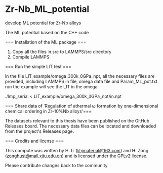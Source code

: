 # Zr-Nb_ML_potential
develop ML potential for Zr-Nb alloys

The ML potential based on the C++ code

=== Installation of the ML package ===

1. Copy all the files in src to LAMMPS/src directory
2. Compile LAMMPS


=== Run the simple LIT test ===

In the file LIT_example/omega_300k_0GPa_npt, all the necessary files are provided, including LAMMPS in file, omega data file and Param_ML_pot.txt
run the example will see the LIT in the omega.

./lmp_serial < LIT_example/omega_300k_0GPa_npt/in.npt


=== Share data of 'Regulation of athermal ω formation by one-dimensional chemical ordering in Zr-10%Nb alloys'===

The datasets relevant to this thesis have been published on the GitHub Releases board. The necessary data files can be located and downloaded from the project's Releases page.

=== Credits and license ===

This compute was written by H. Li (lihjmaterial@163.com) and H. Zong (zonghust@mail.xjtu.edu.cn) and is licensed under the GPLv2 license.

Please contribute changes back to the community.
